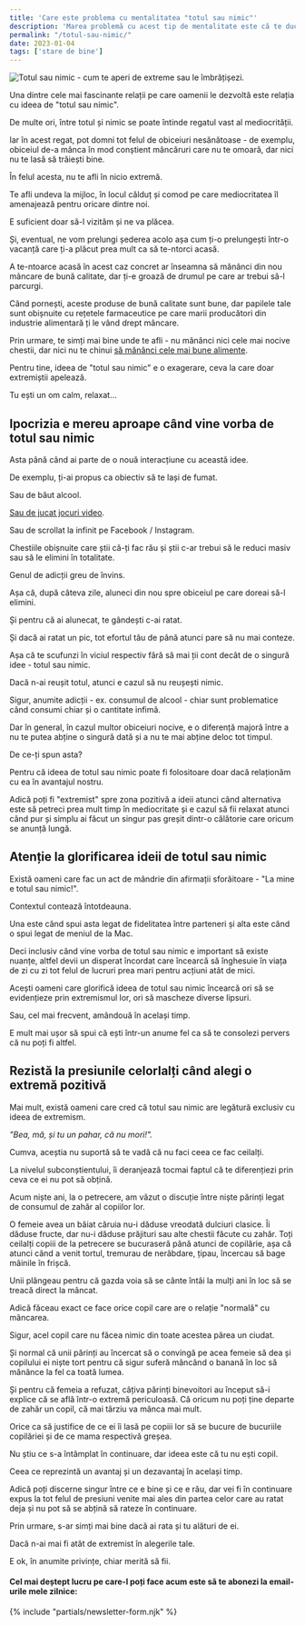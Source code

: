 ```yaml
---
title: 'Care este problema cu mentalitatea "totul sau nimic"'
description: 'Marea problemă cu acest tip de mentalitate este că te duce prea des în situația de-a abandona la primul eșec și de-a rata astfel șansa de-a-ți reveni.'
permalink: "/totul-sau-nimic/"
date: 2023-01-04
tags: ['stare de bine']
---
```


![Totul sau nimic - cum te aperi de extreme sau le îmbrățișezi.](/assets/images/gallery/relatia-cu-totul-sau-nimic.jpg)

Una dintre cele mai fascinante relații pe care oamenii le dezvoltă este relația cu ideea de "totul sau nimic".

De multe ori, între totul și nimic se poate întinde regatul vast al mediocrității.

Iar în acest regat, pot domni tot felul de obiceiuri nesănătoase - de exemplu, obiceiul de-a mânca în mod conștient mâncăruri care nu te omoară, dar nici nu te lasă să trăiești bine.

În felul acesta, nu te afli în nicio extremă.

Te afli undeva la mijloc, în locul călduț și comod pe care mediocritatea îl amenajează pentru oricare dintre noi.

E suficient doar să-l vizităm și ne va plăcea.

Și, eventual, ne vom prelungi șederea acolo așa cum ți-o prelungești într-o vacanță care ți-a plăcut prea mult ca să te-ntorci acasă.

A te-ntoarce acasă în acest caz concret ar înseamna să mănânci din nou mâncare de bună calitate, dar ți-e groază de drumul pe care ar trebui să-l parcurgi.

Când pornești, aceste produse de bună calitate sunt bune, dar papilele tale sunt obișnuite cu rețetele farmaceutice pe care marii producători din industrie alimentară ți le vând drept mâncare.

Prin urmare, te simți mai bine unde te afli - nu mănânci nici cele mai nocive chestii, dar nici nu te chinui [să mănânci cele mai bune alimente](https://beldie.ro/lista-cu-mancare-buna/).

Pentru tine, ideea de "totul sau nimic" e o exagerare, ceva la care doar extremiștii apelează.

Tu ești un om calm, relaxat...

## Ipocrizia e mereu aproape când vine vorba de totul sau nimic

Asta până când ai parte de o nouă interacțiune cu această idee.

De exemplu, ți-ai propus ca obiectiv să te lași de fumat.

Sau de băut alcool.

[Sau de jucat jocuri video](https://beldie.ro/cum-am-scapat-adictie-joc-video/).

Sau de scrollat la infinit pe Facebook / Instagram.

Chestiile obișnuite care știi că-ți fac rău și știi c-ar trebui să le reduci masiv sau să le elimini în totalitate.

Genul de adicții greu de învins.

Așa că, după câteva zile, aluneci din nou spre obiceiul pe care doreai să-l elimini.

Și pentru că ai alunecat, te gândești c-ai ratat.

Și dacă ai ratat un pic, tot efortul tău de până atunci pare să nu mai conteze.

Așa că te scufunzi în viciul respectiv fără să mai ții cont decât de o singură idee - totul sau nimic.

Dacă n-ai reușit totul, atunci e cazul să nu reușești nimic.

Sigur, anumite adicții - ex. consumul de alcool - chiar sunt problematice când consumi chiar și o cantitate infimă.

Dar în general, în cazul multor obiceiuri nocive, e o diferență majoră între a nu te putea abține o singură dată și a nu te mai abține deloc tot timpul.

De ce-ți spun asta?

Pentru că ideea de totul sau nimic poate fi folositoare doar dacă relaționăm cu ea în avantajul nostru.

Adică poți fi "extremist" spre zona pozitivă a ideii atunci când alternativa este să petreci prea mult timp în mediocritate și e cazul să fii relaxat atunci când pur și simplu ai făcut un singur pas greșit dintr-o călătorie care oricum se anunță lungă.

## Atenție la glorificarea ideii de totul sau nimic

Există oameni care fac un act de mândrie din afirmații sforăitoare - "La mine e totul sau nimic!".

Contextul contează întotdeauna.

Una este când spui asta legat de fidelitatea între parteneri și alta este când o spui legat de meniul de la Mac.

Deci inclusiv când vine vorba de totul sau nimic e important să existe nuanțe, altfel devii un disperat încordat care încearcă să înghesuie în viața de zi cu zi tot felul de lucruri prea mari pentru acțiuni atât de mici.

Acești oameni care glorifică ideea de totul sau nimic încearcă ori să se evidențieze prin extremismul lor, ori să mascheze diverse lipsuri.

Sau, cel mai frecvent, amândouă în același timp.

E mult mai ușor să spui că ești într-un anume fel ca să te consolezi pervers că nu poți fi altfel.

## Rezistă la presiunile celorlalți când alegi o extremă pozitivă

Mai mult, există oameni care cred că totul sau nimic are legătură exclusiv cu ideea de extremism.

_"Bea, mă, și tu un pahar, că nu mori!"._

Cumva, aceștia nu suportă să te vadă că nu faci ceea ce fac ceilalți.

La nivelul subconștientului, îi deranjează tocmai faptul că te diferențiezi prin ceva ce ei nu pot să obțină.

Acum niște ani, la o petrecere, am văzut o discuție între niște părinți legat de consumul de zahăr al copiilor lor.

O femeie avea un băiat căruia nu-i dăduse vreodată dulciuri clasice. Îi dăduse fructe, dar nu-i dăduse prăjituri sau alte chestii făcute cu zahăr. Toți ceilalți copiii de la petrecere se bucuraseră până atunci de copilărie, așa că atunci când a venit tortul, tremurau de nerăbdare, țipau, încercau să bage mâinile în frișcă.

Unii plângeau pentru că gazda voia să se cânte întâi la mulți ani în loc să se treacă direct la mâncat.

Adică făceau exact ce face orice copil care are o relație "normală" cu mâncarea.

Sigur, acel copil care nu făcea nimic din toate acestea părea un ciudat.

Și normal că unii părinți au încercat să o convingă pe acea femeie să dea și copilului ei niște tort pentru că sigur suferă mâncând o banană în loc să mănânce la fel ca toată lumea.

Și pentru că femeia a refuzat, câțiva părinți binevoitori au început să-i explice că se află într-o extremă periculoasă. Că oricum nu poți ține departe de zahăr un copil, că mai târziu va mânca mai mult.

Orice ca să justifice de ce ei îi lasă pe copiii lor să se bucure de bucuriile copilăriei și de ce mama respectivă greșea.

Nu știu ce s-a întâmplat în continuare, dar ideea este că tu nu ești copil.

Ceea ce reprezintă un avantaj și un dezavantaj în același timp.

Adică poți discerne singur între ce e bine și ce e rău, dar vei fi în continuare expus la tot felul de presiuni venite mai ales din partea celor care au ratat deja și nu pot să se abțină să rateze în continuare.

Prin urmare, s-ar simți mai bine dacă ai rata și tu alături de ei.

Dacă n-ai mai fi atât de extremist în alegerile tale.

E ok, în anumite privințe, chiar merită să fii.

#### Cel mai deștept lucru pe care-l poți face acum este să te abonezi la email-urile mele zilnice:

{% include "partials/newsletter-form.njk" %}